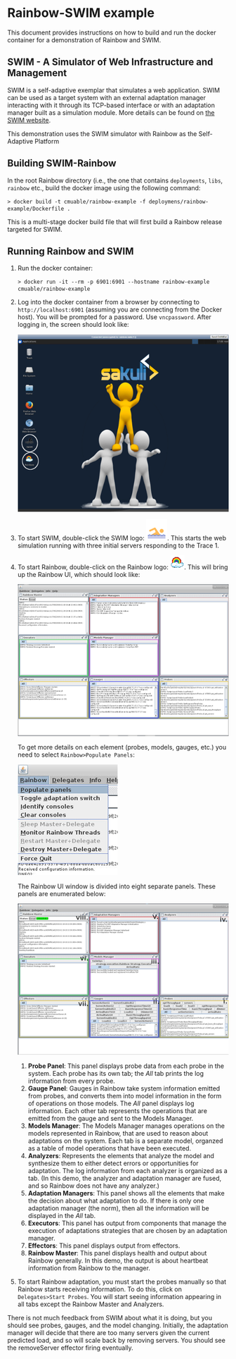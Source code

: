# Rainbow-SWIM example

This document provides instructions on how to build and run the docker container for a demonstration of Rainbow and SWIM.

## SWIM -  A Simulator of Web Infrastructure and Management

SWIM is a self-adaptive exemplar that simulates a web application. SWIM can be used as a target system with an external adaptation manager interacting with it through its TCP-based interface or with an adaptation manager built as a simulation module. More details can be found on [the SWIM website](https://hub.docker.com/r/gabrielmoreno/swim). 

This demonstration uses the SWIM simulator with Rainbow as the Self-Adaptive Platform

## Building SWIM-Rainbow

In the root Rainbow directory (i.e., the one that contains `deployments`, `libs`, `rainbow` etc., build the docker image using the following command:

```
> docker build -t cmuable/rainbow-example -f deploymens/rainbow-example/Dockerfile .
```

This is a multi-stage docker build file that will first build a Rainbow release targeted for SWIM.

## Running Rainbow and SWIM

1. Run the docker container: 
   ```   
   > docker run -it --rm -p 6901:6901 --hostname rainbow-example cmuable/rainbow-example
   ```
2. Log into the docker container from a browser by connecting to `http://localhost:6901` (assuming you are connecting from the Docker host). You will be prompted for a password. Use `vncpassword`. After logging in, the screen should look like:

   ![Rainbow SWIM desktop](images/swim-login-screen.png)

3. To start SWIM, double-click the SWIM logo: ![SWIM](SWIM.png). This starts the web simulation running with three initial servers responding to the Trace 1.

4. To start Rainbow, double-click on the Rainbow logo: ![Rainbow](rainbow.png). This will bring up the Rainbow UI, which should look like:

   ![Rainbow UI](images/rainbow-ui-1.png)

   To get more details on each element (probes, models, gauges, etc.) you need to select `Rainbow>Populate Panels`:

   ![Populatae Panels](images/rainbow-ui-2.png)

   The Rainbow UI window is divided into eight separate panels. These panels are enumerated below:

   ![Rainbow Panels](images/rainbow-ui-3.png)

   1. **Probe Panel**: This panel displays probe data from each probe in the system. Each probe has its own tab; the _All_ tab prints the log information from every probe.
   2. **Gauge Panel**: Gauges in Rainbow take system information emitted from probes, and converts them into model information in the form of operations on those models. The _All_ panel displays log information. Each other tab represents the operations that are emitted from the gauge and sent to the Models Manager.
   3. **Models Manager**: The Models Manager manages operations on the models represented in Rainbow, that are used to reason about adaptations on the system. Each tab is a separate model, organzed as a table of model operations that have been executed.
   4. **Analyzers**: Represents the elements that analyze the model and synthesize them to either detect errors or opportunities for adaptation. The log information from each analyzer is organized as a tab. (In this demo, the analyzer and adaptation manager are fused, and so Rainbow does not have any analyzer.)
   5. **Adaptation Managers**: This panel shows all the elements that make the decision about what adaptation to do. If there is only one adaptation manager (the norm), then all the information will be displayed in the _All_ tab.
   6. **Executors**: This panel has output from components that manage the execution of adaptations strategies that are chosen by an adaptation manager.
   7. **Effectors**: This panel displays output from effectors.
   8. **Rainbow Master**: This panel displays health and output about Rainbow generally. In this demo, the output is about heartbeat information from Rainbow to the manager.

5. To start Rainbow adaptation, you must start the probes manually so that Rainbow starts receiving information. To do this, click on `Delegates>Start Probes`. You will start seeing information appearing in all tabs except the Rainbow Master and Analyzers.

There is not much feedback from SWIM about what it is doing, but you should see probes, gauges, and the model changing. Initially, the adaptation manager will decide that there are too many servers given the current predicted load, and so will scale back by removing servers. You should see the removeServer effector firing eventually.

